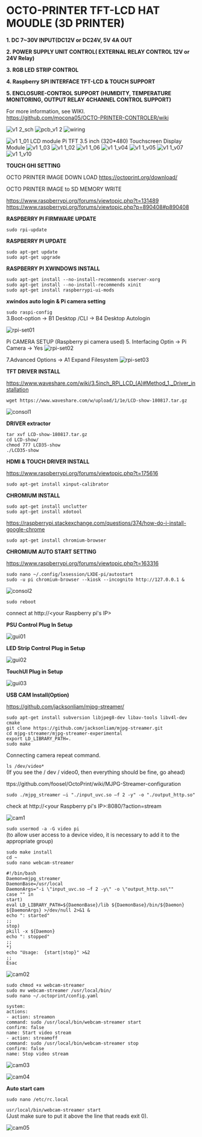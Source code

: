 # OCTO-PRINTER TFT-LCD HAT MOUDLE (3D PRINTER)


**1. DC 7~30V INPUT(DC12V or DC24V, 5V 4A OUT**

**2. POWER SUPPLY UNIT CONTROL( EXTERNAL RELAY CONTROL 12V or 24V Relay)**

**3. RGB LED STRIP CONTROL**

**4. Raspberry SPI INTERFACE TFT-LCD & TOUCH SUPPORT**

**5. ENCLOSURE-CONTROL SUPPORT (HUMIDITY, TEMPERATURE MONITORING, OUTPUT RELAY 4CHANNEL CONTROL SUPPORT)**

For more information, see WIKI.<br>
https://github.com/mocona05/OCTO-PRINTER-CONTROLER/wiki


![v1 2_sch](https://user-images.githubusercontent.com/11598835/46899833-a0714800-ced3-11e8-9eae-bbafdd31d3e1.png)
![pcb_v1 2](https://user-images.githubusercontent.com/11598835/46899834-a2d3a200-ced3-11e8-92eb-150ee3ae9a74.png)
![wiring](https://user-images.githubusercontent.com/11598835/47257206-ea56c100-d4c5-11e8-9e50-1440a79b2570.png)

![v1 1_01](https://user-images.githubusercontent.com/11598835/46874394-075f1480-ce74-11e8-8775-5a9fb0a5c464.png)
LCD module Pi TFT 3.5 inch (320*480) Touchscreen Display Module
![v1 1_03](https://user-images.githubusercontent.com/11598835/46874435-2198f280-ce74-11e8-87f1-3caa8f3d6df9.png)
![v1 1_02](https://user-images.githubusercontent.com/11598835/46874464-31b0d200-ce74-11e8-94b3-80f0f6aa0f80.png)
![v1 1_06](https://user-images.githubusercontent.com/11598835/46874484-383f4980-ce74-11e8-96f9-7d96574cf30b.png)
![v1 1_v04](https://user-images.githubusercontent.com/11598835/46874488-3a090d00-ce74-11e8-8dbe-bd7b972c1a39.png)
![v1 1_v05](https://user-images.githubusercontent.com/11598835/46874495-3b3a3a00-ce74-11e8-9089-30a53a3ec9b9.png)
![v1 1_v07](https://user-images.githubusercontent.com/11598835/46874502-3d03fd80-ce74-11e8-87f4-e5af33d6ef59.png)
![v1 1_v10](https://user-images.githubusercontent.com/11598835/46874505-3e352a80-ce74-11e8-9f56-d8e30af4f5fd.png)


**TOUCH GHI SETTING**

OCTO PRINTER IMAGE DOWN LOAD
https://octoprint.org/download/

OCTO PRINTER IMAGE to SD MEMORY WRITE

https://www.raspberrypi.org/forums/viewtopic.php?t=131489
https://www.raspberrypi.org/forums/viewtopic.php?p=890408#p890408

**RASPBERRY PI FIRMWARE UPDATE**

`sudo rpi-update`

**RASPBERRY PI UPDATE**

`sudo apt-get update`<br>
`sudo apt-get upgrade`<br>

**RASPBERRY PI XWINDOWS INSTALL**

`sudo apt-get install --no-install-recommends xserver-xorg`<br>
`sudo apt-get install --no-install-recommends xinit`<br>
`sudo apt-get install raspberrypi-ui-mods`<br>

**xwindos auto login & Pi camera setting**

`sudo raspi-config`<br>
3.Boot-option -> B1 Desktop /CLI -> B4 Desktop Autologin

![rpi-set01](https://user-images.githubusercontent.com/11598835/46899945-6f921280-ced5-11e8-8733-9a8a2dda06f3.png)

Pi CAMERA SETUP (Raspberry pi camera used)
5. Interfacing Optin -> Pi Camera -> Yes
![rpi-set02](https://user-images.githubusercontent.com/11598835/47189405-57a80c00-d377-11e8-9879-542c8fbfb29b.png)

7.Advanced Options -> A1 Expand Filesystem
![rpi-set03](https://user-images.githubusercontent.com/11598835/47197200-98b41680-d39f-11e8-8927-1acf6e96e2c9.png)


**TFT DRIVER INSTALL**

https://www.waveshare.com/wiki/3.5inch_RPi_LCD_(A)#Method_1._Driver_installation


`wget https://www.waveshare.com/w/upload/1/1e/LCD-show-180817.tar.gz`<br>

![consol1](https://user-images.githubusercontent.com/11598835/47189407-5971cf80-d377-11e8-8412-d9e97af0ed27.png)

**DRIVER extractor**

`tar xvf LCD-show-180817.tar.gz`<br>
`cd LCD-show/`<br>
`chmod 777 LCD35-show`<br>
`./LCD35-show`<br>


**HDMI & TOUCH DRIVER INSTALL**

https://www.raspberrypi.org/forums/viewtopic.php?t=175616

`sudo apt-get install xinput-calibrator`<br>



**CHROMIUM INSTALL**

`sudo apt-get install unclutter`<br>
`sudo apt-get install xdotool`<br>

https://raspberrypi.stackexchange.com/questions/374/how-do-i-install-google-chrome


`sudo apt-get install chromium-browser`<br>

**CHROMIUM AUTO START SETTING**

https://www.raspberrypi.org/forums/viewtopic.php?t=163316

`sudo nano ~/.config/lxsession/LXDE-pi/autostart`<br>
`sudo -u pi chromium-browser --kiosk --incognito http://127.0.0.1 &`<br>

![consol2](https://user-images.githubusercontent.com/11598835/47189410-5bd42980-d377-11e8-8e6b-21ce026a0bf3.png)


`sudo reboot`


connect at http://<your Raspberry pi's IP>

**PSU Control Plug In Setup**

![gui01](https://user-images.githubusercontent.com/11598835/47196493-c26b3e80-d39b-11e8-9354-e4c18304e3d4.png)

**LED Strip Control Plug in Setup**

![gui02](https://user-images.githubusercontent.com/11598835/47196492-c1d2a800-d39b-11e8-8d63-ec137b7fc0e1.png)

**TouchUI Plug in Setup**

![gui03](https://user-images.githubusercontent.com/11598835/47196491-c1d2a800-d39b-11e8-8739-58778fd0eef6.png)


**USB CAM Install(Option)**

https://github.com/jacksonliam/mjpg-streamer/

`sudo apt-get install subversion libjpeg8-dev libav-tools libv4l-dev cmake`<br>
`git clone https://github.com/jacksonliam/mjpg-streamer.git`<br>
`cd mjpg-streamer/mjpg-streamer-experimental`<br>
`export LD_LIBRARY_PATH=.`<br>
`sudo make`<br>

Connecting camera repeat command.

`ls /dev/video*`<br> 
(If you see the / dev / video0, then everything should be fine, go ahead)

ttps://github.com/foosel/OctoPrint/wiki/MJPG-Streamer-configuration

`sudo ./mjpg_streamer –i "./input_uvc.so –f 2 -y" -o "./output_http.so"`

check at http://<your Raspberry pi's IP>:8080/?action=stream

![cam1](https://user-images.githubusercontent.com/11598835/47196489-c1d2a800-d39b-11e8-94b1-75423855fa21.png)

`sudo usermod -a -G video pi`<br>
(to allow user access to a device video, it is necessary to add it to the appropriate group)

`sudo make install`<br>
`cd ~`<br>
`sudo nano webcam-streamer`<br>

`#!/bin/bash`<br>
`Daemon=mjpg_streamer`<br>
`DaemonBase=/usr/local`<br>
`DaemonArgs="-i \"input_uvc.so –f 2 -y\" -o \"output_http.so\""`<br>
`case "" in`<br>
`start)`<br>
`eval LD_LIBRARY_PATH=${DaemonBase}/lib ${DaemonBase}/bin/${Daemon} ${DaemonArgs} >/dev/null 2>&1 &`<br>
`echo ": started"`<br>
`;;`<br>
`stop)`<br>
`pkill -x ${Daemon}`<br>
`echo ": stopped"`<br>
`;;`<br>
`*)`<br>
`echo "Usage:  {start|stop}" >&2`<br>
`;;`<br>
`Esac`<br>

![cam02](https://user-images.githubusercontent.com/11598835/47197110-0b70c200-d39f-11e8-9a6b-62b13bd3cda5.png)


`sudo chmod +x webcam-streamer`<br>
`sudo mv webcam-streamer /usr/local/bin/`<br>
`sudo nano ~/.octoprint/config.yaml`<br>

`system:`<br>
  `actions:`<br>
  `- action: streamon`<br>
    `command: sudo /usr/local/bin/webcam-streamer start`<br>
    `confirm: false`<br>
    `name: Start video stream`<br>
  `- action: streamoff`<br>
    `command: sudo /usr/local/bin/webcam-streamer stop`<br>
    `confirm: false`<br>
    `name: Stop video stream`<br>

    
![cam03](https://user-images.githubusercontent.com/11598835/47196496-c303d500-d39b-11e8-927a-436d0f93e258.png)

![cam04](https://user-images.githubusercontent.com/11598835/47196495-c26b3e80-d39b-11e8-9491-22dc55dee9ee.png)


**Auto start cam**

`sudo nano /etc/rc.local`<br>

`usr/local/bin/webcam-streamer start`<br>
(Just make sure to put it above the line that reads exit 0).

![cam05](https://user-images.githubusercontent.com/11598835/47196494-c26b3e80-d39b-11e8-9b17-26c75b5c6d32.png)
